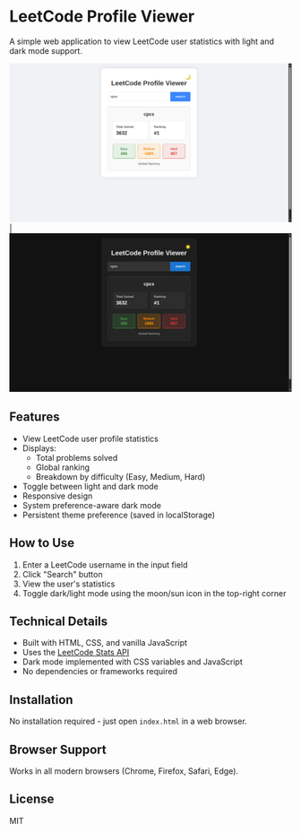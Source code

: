 # LeetCode Profile Viewer

A simple web application to view LeetCode user statistics with light and dark mode support.

![Light Mode](screenshot-light.png) | ![Dark Mode](screenshot-dark.png)

## Features

- View LeetCode user profile statistics
- Displays:
  - Total problems solved
  - Global ranking
  - Breakdown by difficulty (Easy, Medium, Hard)
- Toggle between light and dark mode
- Responsive design
- System preference-aware dark mode
- Persistent theme preference (saved in localStorage)

## How to Use

1. Enter a LeetCode username in the input field
2. Click "Search" button
3. View the user's statistics
4. Toggle dark/light mode using the moon/sun icon in the top-right corner

## Technical Details

- Built with HTML, CSS, and vanilla JavaScript
- Uses the [LeetCode Stats API](https://leetcode-stats-api.herokuapp.com/)
- Dark mode implemented with CSS variables and JavaScript
- No dependencies or frameworks required

## Installation

No installation required - just open `index.html` in a web browser.

## Browser Support

Works in all modern browsers (Chrome, Firefox, Safari, Edge).

## License

MIT


